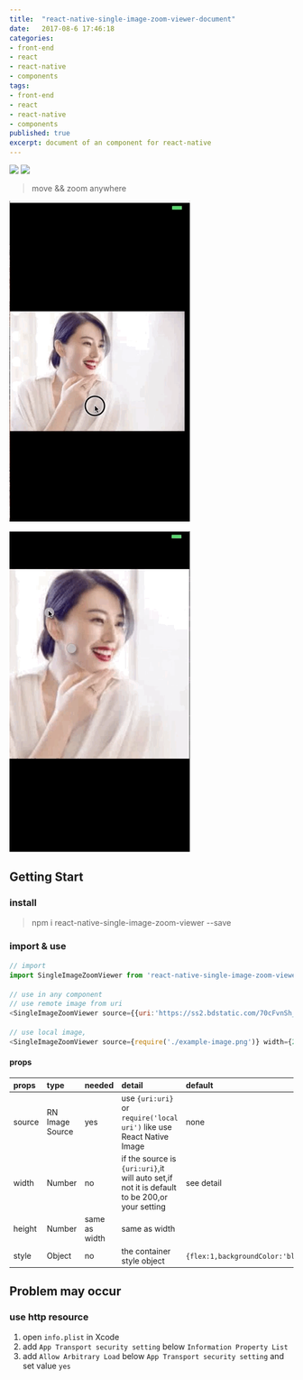 ```yaml
---
title:  "react-native-single-image-zoom-viewer-document"
date:   2017-08-6 17:46:18
categories:
- front-end
- react
- react-native
- components
tags:
- front-end
- react
- react-native
- components
published: true
excerpt: document of an component for react-native
---
```


[![](https://img.shields.io/badge/Github-parsing-green.svg)](https://github.com/vincentmrlau/react-native-single-image-zoom-viewer)
[![](https://img.shields.io/badge/demo-parsing-orange.svg)](https://github.com/vincentmrlau/react-native-single-image-zoom-viewer-demo)

> move && zoom anywhere

![](https://raw.githubusercontent.com/vincentmrlau/remote-image-store/master/zoomer-move.gif)

![](https://raw.githubusercontent.com/vincentmrlau/remote-image-store/master/zoomer-zoom.gif)

## Getting Start

### install
> npm i react-native-single-image-zoom-viewer --save

### import & use
```javaScript
// import
import SingleImageZoomViewer from 'react-native-single-image-zoom-viewer'

// use in any component
// use remote image from uri
<SingleImageZoomViewer source={{uri:'https://ss2.bdstatic.com/70cFvnSh_Q1YnxGkpoWK1HF6hhy/it/u=1972890221,1494503013&fm=26&gp=0.jpg'}}/>

// use local image,
<SingleImageZoomViewer source={require('./example-image.png')} width={200} height={{200}}/>
```

#### props

|props|type|needed|detail|default|
|:---|:---|:---|:---|:---|
|source|RN Image Source|yes|use `{uri:uri}` or `require('local uri')` like use React Native Image|none|
|width|Number|no|if the source is `{uri:uri}`,it will auto set,if not it is default to be 200,or your setting| see detail|
|height|Number|same as width|same as width||
|style|Object|no|the container style object|`{flex:1,backgroundColor:'black'}`


## Problem may occur
### use http resource
1. open `info.plist` in Xcode
2. add `App Transport security setting` below `Information Property List`
3. add `Allow Arbitrary Load` below `App Transport security setting` and set value `yes`